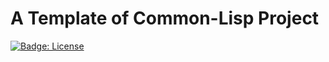 # A Template of Common-Lisp Project

[![Badge: License]](/LICENSE)

[Badge: License]: https://img.shields.io/github/license/yangby/template-commonlisp-project.svg
